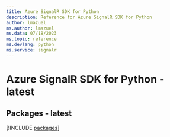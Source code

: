 ```yaml
---
title: Azure SignalR SDK for Python
description: Reference for Azure SignalR SDK for Python
author: lmazuel
ms.author: lmazuel
ms.data: 07/18/2023
ms.topic: reference
ms.devlang: python
ms.service: signalr
---
```

# Azure SignalR SDK for Python - latest
## Packages - latest
[!INCLUDE [packages](signalr-index.md)]